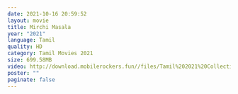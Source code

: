 ```yaml
---
date: 2021-10-16 20:59:52
layout: movie
title: Mirchi Masala
year: "2021"
language: Tamil
quality: HD
category: Tamil Movies 2021
size: 699.58MB
video: http://download.mobilerockers.fun//files/Tamil%202021%20Collection/Mirchi%20Masala%20(2021)/Mirchi%20Masala%20(2021)%20Full%20Movies/Mirchi%20Masala%20(2021)%20HDRip/Mirchi%20Masala%20(2021)%20HDRip%20Single%20Part.mp4
poster: ""
paginate: false
---
```

